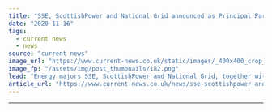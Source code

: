 ```yaml
---
title: "SSE, ScottishPower and National Grid announced as Principal Partners for COP26"
date: "2020-11-16"
tags: 
  - current news
  - news
source: "current news"
image_url: "https://www.current-news.co.uk/static/images/_400x400_crop_center-center/COP26-logo-credit-UN-Climate-Change-Conference.png"
image_fp: "/assets/img/post_thumbnails/182.png"
lead: "​Energy majors SSE, ScottishPower and National Grid, together with the NatWest Group have been announced as the first sponsors of the COP26 climate change summit."
article_url: "https://www.current-news.co.uk/news/sse-scottishpower-and-national-grid-announced-as-principal-partners-for-cop26?utm_source=rss-feeds&utm_medium=rss&utm_campaign=rss"
---
```


---
